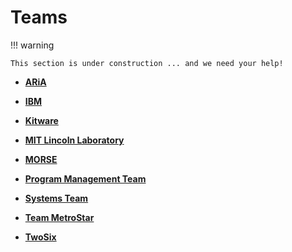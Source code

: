 # Teams

!!! warning

    This section is under construction ... and we need your help!

<div class="grid cards" markdown>

-   [**ARiA**](aria.md)

-   [**IBM**](ibm.md)

-   [**Kitware**](kitware.md)

-   [**MIT Lincoln Laboratory**](mitll.md)

-   [**MORSE**](morse.md)

-   [**Program Management Team**](pm.md)

-   [**Systems Team**](systems.md)

-   [**Team MetroStar**](msqs.md)

-   [**TwoSix**](twosix.md)

</div>
